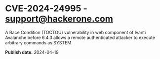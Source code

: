 # CVE-2024-24995 - support@hackerone.com

A Race Condition (TOCTOU) vulnerability in web component of Ivanti Avalanche before 6.4.3 allows a remote authenticated attacker to execute arbitrary commands as SYSTEM. 

**Publish date:** 2024-04-19
